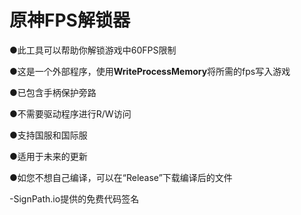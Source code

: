 # 原神FPS解锁器  
●此工具可以帮助你解锁游戏中60FPS限制  

●这是一个外部程序，使用**WriteProcessMemory**将所需的fps写入游戏  

●已包含手柄保护旁路  

●不需要驱动程序进行R/W访问  

●支持国服和国际服  

●适用于未来的更新  

●如您不想自己编译，可以在“Release”下载编译后的文件  

-SignPath.io提供的免费代码签名  

